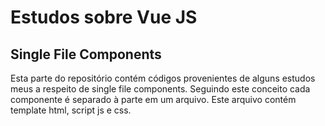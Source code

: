 # Estudos sobre Vue JS

## Single File Components

Esta parte do repositório contém códigos provenientes de alguns estudos meus a respeito de single file components. Seguindo este conceito cada componente é separado à parte em um arquivo. Este arquivo contém template html, script js e css. 

